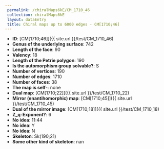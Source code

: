 ```yaml
--- 
 permalink: /chiralMaps6kE/CM_1710_46 
 collection: chiralMaps6kE
 layout: dataEntry
 title: Chiral maps up to 6000 edges - CM[1710;46]
---
```


- **ID**: [CM[1710;46]]({{ site.url }}/test/CM_1710_46)
- **Genus of the underlying surface**: 742
- **Length of the face**: 90
- **Valency**: 18
- **Length of the Petrie polygon**: 190
- **Is the automorphism group solvable?**: S
- **Number of vertices**: 190
- **Number of edges**: 1710
- **Number of faces**: 38
- **The map is self-**: none
- **Dual map**: [CM[1710;22]]({{ site.url }}/test/CM_1710_22)
- **Mirror (enantihomorphic) map**: [CM[1710;45]]({{ site.url }}/test/CM_1710_45)
- **Dual of the mirror image**: [CM[1710;18]]({{ site.url }}/test/CM_1710_18)
- **Z_q-Exponent?**: 6
- **No idea**:  11:44
- **No idea**: Y
- **No idea**: N
- **Skeleton**: Sk(190;21)
- **Some other kind of skeleton**: nan
